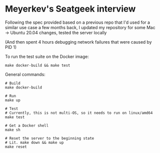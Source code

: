# Meyerkev's Seatgeek interview 

Following the spec provided based on a previous repo that I'd used for a similar use case a few months back,
I updated my repository for some Mac -> Ubuntu 20.04 changes, tested the server locally

(And then spent 4 hours debugging network failures that were caused by PID 1)

To run the test suite on the Docker image:

```
make docker-build && make test
```

General commands: 

```
# Build
make docker-build

# Run
make up

# Test
# Currently, this is not multi-OS, so it needs to run on linux/amd64
make test

# Get a Docker shell
make sh

# Reset the server to the beginning state
# Lit. make down && make up
make reset  
```
